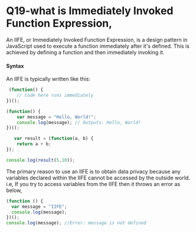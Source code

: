 # Q19-what is Immediately Invoked Function Expression,

An IIFE, or Immediately Invoked Function Expression, is a design pattern in JavaScript used to execute a function immediately after it's defined. This is achieved by defining a function and then immediately invoking it.

#### Syntax

An IIFE is typically written like this:

```javascript
 (function() {
    // Code here runs immediately
})();

```

```javascript
(function() {
    var message = "Hello, World!";
    console.log(message); // Outputs: Hello, World!
})();
```

```javascript
   var result = (function(a, b) {
    return a + b;
});

console.log(result(5,10));
```

The primary reason to use an IIFE is to obtain data privacy because any variables declared within the IIFE cannot be accessed by the outside world. i.e, If you try to access variables from the IIFE then it throws an error as below,

```javascript
(function () {
  var message = "IIFE";
  console.log(message);
})();
console.log(message); //Error: message is not defined
```
